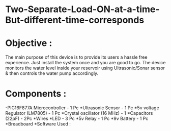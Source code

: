 # Two-Separate-Load-ON-at-a-time-But-different-time-corresponds

# Objective :
The main purpose of this device is to provide its users a hassle free experience. Just install the system once and you are good to go. The device monitors the water level inside your reservoir using Ultrasonic/Sonar sensor & then controls the water pump accordingly.

# Components :
-PIC16F877A Microcontroller - 1 Pc *Ultrasonic Sensor - 1 Pc *5v voltage Regulator (LM7805) - 1 Pc *Crystal oscillator (16 MHz) - 1 *Capacitors (22pF) - 2Pc *Wires *LED - 3 Pc *5v Relay - 1 Pc *9v Battery - 1 Pc *Breadboard *Software Used :
